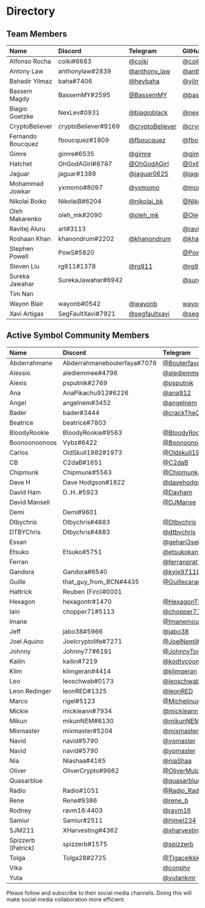 # Directory

<style>
.ui-infobar, #doc.markdown-body { max-width:fit-content;}
</style>

## Team Members

[//]: # (PLEASE KEEP ALPHABETICAL ORDER AND CONSISTENCY, INCLUDING HYPERLINKS)

| Name              | Discord             | Telegram                                       | GitHub                                                 | Twitter                                                 | WeChat      |
| :---------------- | :------------------ | :--------------------------------------------- | :----------------------------------------------------- | :------------------------------------------------------ | :---------- |
| Alfonso Rocha     | coiki#6683          | [@coiki](https://t.me/coiki)                   | [@coiki](https://github.com/coiki)                     | [@elcoiki](https://twitter.com/elcoiki)                 |             |
| Antony Law        | anthonylaw#2839     | [@anthony_law](https://t.me/anthony_law)       | [@anthonylaw](https://github.com/anthonylaw)           | [@yclaw1015](https://twitter.com/yclaw1015)             | yclaw_1015  |
| Bahadir Yilmaz    | baha#7406           | [@heybaha](https://t.me/heybaha)               | [@yilmazbahadir](https://github.com/yilmazbahadir)     | [@bahadiryilmaz](https://twitter.com/bahadiryilmaz)     |             |
| Bassem Magdy      | BassemMY#2595       | [@BassemMY](https://t.me/BassemMY)             | [@bassemmagdy](https://github.com/bassemmagdy)         | [@Bassemmagdy_](https://twitter.com/Bassemmagdy_)       |             |
| Biagio Goetzke    | NexLev#0931         | [@biagioblack](https://t.me/biagioblack)       | [@nexlev3000](https://github.com/NexLev3000)           | [@Biagio_Art_Tech](https://twitter.com/Biagio_Art_Tech) |             |
| CryptoBeliever    | cryptoBeliever#9169 | [@cryptoBeliever](https://t.me/cryptoBeliever) | [@cryptoBeliever](https://github.com/cryptoBeliever)   | [@cryptoBeliever_](https://twitter.com/cryptoBeliever_) |             |
| Fernando Boucquez | fboucquez#1809      | [@fboucquez](https://t.me/fboucquez)           | [@fboucquez](https://github.com/fboucquez)             | [@FBoucquez](https://twitter.com/FBoucquez)             |             |
| Gimre             | gimre#6535          | [@gimre](https://t.me/gimre)                   | [@gimer](https://github.com/gimer)                     | [@NCOSIGIMCITYNRE](https://twitter.com/NCOSIGIMCITYNRE) |             |
| Hatchet           | OhGodAGirl#8787     | [@OhGodAGirl](https://t.me/OhGodAGirl)         | [@0x6861746366574](https://github.com/0x6861746366574) | [@0x6861746366574](https://twitter.com/0x6861746366574) | OhGodAGirl  |
| Jaguar            | jaguar#1389         | [@jaguar0625](https://t.me/jaguar0625)         | [@jaguar0625](https://github.com/jaguar0625)           | [@jaguar0625](https://twitter.com/Jaguar0625)           |             |
| Mohammad Jowkar   | yxmomo#8097         | [@yxmomo](https://t.me/yxmomo)                 | [@momo10101](https://github.com/momo10101)             |                                                         |             |
| Nikolai Boiko     | NikolaiB#6204       | [@nikolai_bk](https://t.me/nikolai_bk)         | [@NikolaiB](https://github.com/NikolaiB)               | [@Postoronnii__](https://twitter.com/Postoronnii__)     |             |
| Oleh Makarenko    | oleh_mk#2090        | [@oleh_mk](https://t.me/oleh_mk)               | [@OlegMakarenko](https://github.com/OlegMakarenko)     |                                                         |             |
| Ravitej Aluru     | art#3113            |                                                | [@ravitej-aluru](https://github.com/ravitej-aluru)     | [@artej](https://twitter.com/artej)                     |             |
| Roshaan Khan      | khanondrum#2202     | [@khanondrum](https://t.me/khanondrum)         | [@khanondrum](https://github.com/khanondrum)           | [@khanondrum](https://twitter.com/khanondrum)           |             |
| Stephen Powell    | PowS#5820           |                                                | [@Pow1404](https://github.com/Pow1404)                 |                                                         |             |
| Steven Liu        | rg911#1378          | [@rg911](https://t.me/rg911)                   | [@rg911](https://github.com/rg911)                     | [@rg911_sl](https://twitter.com/rg911_sl)               | muzilaogong |
| Sureka Jawahar    | SurekaJawahar#6942  |                                                | [@surekabpm](https://github.com/surekabpm)             |                                                         |             |
| Tim Nan           |                     |                                                |                                                        |                                                         |             |
| Wayon Blair       | wayonb#0542         | [@wayonb](https://t.me/wayonb)                 | [wayonb](https://github.com/wayonb)                    | [@Wayon](https://twitter.com/wayon)                     |             |
| Xavi Artigas      | SegFaultXavi#7921   | [@segfaultxavi](https://t.me/segfaultxavi)     | [@segfaultxavi](https://github.com/segfaultxavi)       |                                                         |             |

## Active Symbol Community Members

[//]: # (PLEASE KEEP ALPHABETICAL ORDER AND CONSISTENCY, INCLUDING HYPERLINKS)

| Name               | Discord                     | Telegram                                             | Twitter                                 |
| :----------------- | :-------------------------- | :--------------------------------------------------- | :-------------------------------------- |
| Abderrahmane       | Abderrahmanebouterfaya#7076 | [@Bouterfaya](https://t.me/Bouterfaya)               |                                         |
| Alessio            | alediemmee#4796             | [@alediemmee](https://t.me/alediemmee)               |                                         |
| Alexis             | psputnik#2769               | [@psputnik](https://t.me/psputnik)                   |                                         |
| Ana                | AnaPikachu912#6226          | [@ana912](https://t.me/ana912)                       |                                         |
| Angel              | angelnem#3452               | [@angelnem](https://t.me/angelnem)                   |                                         |
| Bader              | bader#3444                  | [@crackTheC0de](https://t.me/crackTheC0de)           |                                         |
| Beatrice           | beatrice#7803               |                                                      |                                         |
| BloodyRookie       | BloodyRookie#9563           | [@BloodyRookie](https://t.me/BloodyRookie)           |                                         |
| Boonoonoonoos      | Vybz#6422                   | [@Boonoonoonoos](https://t.me/Boonoonoonoos)         |                                         |
| Carlos             | OldSkull1982#1973           | [@Oldskull1982](https://t.me/Oldskull1982)           |                                         |
| CB                 | C2daB#1651                  | [@C2daB](https://t.me/C2daB)                         |                                         |
| Chipmunk           | Chipmunk#5563               | [@ChipmunkJP](https://t.me/ChipmunkJP)               |                                         |
| Dave H             | Dave Hodgson#1822           | [@davehodgson](https://t.me/davehodgson)             |                                         |
| David Ham          | D..H..#5923                 | [@Davham](https://t.me/Davham)                       |                                         |
| David Mansell      |                             | [@DJManse](https://t.me/DJManse)                     |                                         |
| Demi               | Demi#9601                   |                                                      |                                         |
| Dtbychris          | Dtbychris#4883              | [@Dtbychris](https://t.me/Dtbychris)                 |                                         |
| DTBYChris          | Dtbychris#4883              | [@dtbychris](https://t.me/dtbychris)                 |                                         |
| Essan              |                             | [@gehari3sei](https://t.me/gehari3sei)               |                                         |
| Etsuko             | Etsuko#5751                 | [@etsukokanetaka](https://t.me/etsukokanetaka)       |                                         |
| Ferran             |                             | [@ferranprat12](https://t.me/ferranprat12)           |                                         |
| Gandora            | Gandora#6540                | [@kyle97119](https://t.me/kyle97119)                 |                                         |
| Guille             | that_guy_from_BCN#4435      | [@Guillecarandini](https://t.me/Guillecarandini)     |                                         |
| Hattrick           | Reuben (Firo)#0001          |                                                      |                                         |
| Hexagon            | hexagontr#1470              | [@HexagonTR](https://t.me/HexagonTR)                 |                                         |
| Iain               | chopper71#5113              | [@chopper71](https://t.me/chopper71)                 |                                         |
| Imane              |                             | [@Imanemour](https://t.me/Imanemour)                 |                                         |
| Jeff               | jabo38#5966                 | [@jabo38](https://t.me/jabo38)                       |                                         |
| Joel Aquino        | Joelcryptolife#7271         | [@JoelNemlife](https://t.me/JoelNemlife)             |                                         |
| Johnny             | Johnny77#6191               | [@JohnnyTongki](https://t.me/JohnnyTongki)           |                                         |
| Kailin             | kailin#7219                 | [@kodtycoon](https://t.me/kodtycoon)                 |                                         |
| Klim               | klimgeran#4414              | [@klimgeran](https://t.me/klimgeran)                 |                                         |
| Leo                | leoschwab#0173              | [@leoschwab](https://t.me/leoschwab)                 |                                         |
| Leon Redinger      | leonRED#1325                | [@leonRED](https://t.me/leonRED)                     | [@leonRED](https://twitter.com/leonRED) |
| Marco              | rigel#5123                  | [@Michelinux](https://t.me/Michelinux)               |                                         |
| Mickie             | mickieann#7934              | [@mickieann](https://t.me/mickieann)                 |                                         |
| Mikun              | mikunNEM#6130               | [@mikunNEM](https://t.me/mikunNEM)                   |                                         |
| Mixmaster          | mixmaster#5204              | [@mixmaster](https://t.me/mixmaster)                 |                                         |
| Navid              | navid#5790                  | [@ypmaster](https://t.me/ypmaster)                   |                                         |
| Navid              | navid#5790                  | [@ypmaster](https://t.me/ypmaster)                   |                                         |
| Nia                | Niashaa#4165                | [@niaShaa](https://t.me/niaShaa)                     |                                         |
| Oliver             | OliverCrypto#9982           | [@OliverMuldoon](https://t.me/OliverMuldoon)         |                                         |
| Quasarblue         |                             | [@quasarblue](https://t.me/quasarblue)               |                                         |
| Radio              | Radio#1051                  | [@Radio_RadioNEMber](https://t.me/Radio_RadioNEMber) |                                         |
| Rene               | Rene#9386                   | [@rene_b](https://t.me/rene_b)                       |                                         |
| Rodney             | ravm16:4403                 | [@ravm16](https://t.me/ravm16)                       |                                         |
| Samiur             | Samiur#2511                 | [@himel234](https://t.me/himel234)                   |                                         |
| SJM211             | XHarvesting#4362            | [@xharvesting](https://t.me/xharvesting)             |                                         |
| Spizzerb (Patrick) | spizzerb#1575               | [@spizzerb](https://t.me/spizzerb)                   |                                         |
| Tolga              | Tolga28#2725                | [@Tlgacelkkk](https://t.me/Tlgacelkkk)               |                                         |
| Vika               |                             | [@conphv](https://t.me/conphv)                       |                                         |
| Yuta               |                             | [@yutankmr](https://t.me/yutankmr)                   |                                         |

Please follow and subscribe to their social media channels. Doing this will make social media collaboration more efficient.
